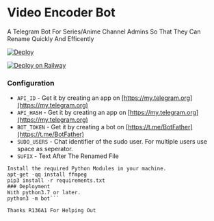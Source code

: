 # Video Encoder Bot
A Telegram Bot For Series/Anime Channel Admins So That They Can Rename Quickly And Efficently 

[![Deploy](https://www.herokucdn.com/deploy/button.svg)](https://heroku.com/deploy)

[![Deploy on Railway](https://railway.app/button.svg)](https://railway.app/new/template/18g9vy?referralCode=veB697)

### Configuration
- `API_ID` - Get it by creating an app on [https://my.telegram.org](https://my.telegram.org)
- `API_HASH` - Get it by creating an app on [https://my.telegram.org](https://my.telegram.org)
- `BOT_TOKEN` - Get it by creating a bot on [https://t.me/BotFather](https://t.me/BotFather)
- `SUDO_USERS` - Chat identifier of the sudo user. For multiple users use space as seperator.
- `SUFIX` - Text After The Renamed File 

```### Installing Requirements
Install the required Python Modules in your machine.
apt-get -qq install ffmpeg
pip3 install -r requirements.txt
### Deployment
With python3.7 or later.
python3 -m bot```

Thanks R136A1 For Helping Out
